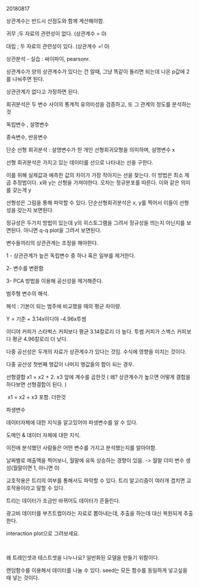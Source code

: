 20180817 

상관계수는 반드시 산점도와 함께 계산해야함. 

귀무  ;두 자료의 관련성이 없다. (상관계수 = 0)

대립 ; 두 자료의 관련성이 있다. (상관계수 =! 0)

상관분석 - 실습 : 싸이파이, pearsonr.  

상관계수가 양의 상관계수가 있다는 건 알때, 그냥 똑같이 돌리면 되는데 나온 p값에 2를 나눠주면 된다. 

상관관계가 없다고 가정하면 된다. 

회귀분석은 두 변수 사이의 통계적 유의미성을 검증하고, 또 그 관계의 정도를 분석하는 것

독립변수 , 설명변수

종속변수, 반응변수

단순 선형 회귀분석 : 설명변수가 한 개인 선형회귀모형을 의미하며, 설명변수 x



선형 회귀분석은 가지고 있는 데이터를 선으로 나타내는 선을 구한다. 

이를 위해 실제값과 예측한 값의 차이가 가장 작아지는 선을 찾는다. 이 방법은 최소 제곱 추정법이다.  x와 y는 선형을 가져야한다. 오차는 정규분포를 따른다. 이와 같은 의미를 갖는게 y 

선형성은 그림을 통해 파악할 수 있다. 단순선형회귀분석은 x, y를 찍어서 이들이 선형성을 갖는지 보면된다. 

정규성은 두가지 방법이 있는데 y의 히스토그램을 그려서 정규성을 띄는지 아닌지를 보면된다. 아니면 q-q plot을 그려서 보면된다. 

변수들끼리의 상관관계는 조정을 해야한다. 

1 - 상관관계가 높은 독립변수 중 하나 혹은 일부를 제거한다. 

2- 변수를 변환함

3- PCA 방법을 이용해 공선성을 제거해준다. 

범주형 변수의 해석. 

해석 : 기본이 되는 범주에 비교했을 때의 평균 차이량. 

Y = 기준 + 3.14x이디야 -4.96x투썸

이디야 커피가 스타벅스 커피보다 평균 3.14칼로리 더 높다. 투썸 커피가 스벅스 커피보다 평균 4.96칼로리 더 낮다. 

다중 공선성은 두개의 자료가 상관계수가 있다는 것임. 수식에 영향을 미치는 것이다. 

다중 공산성 첫번째 행값이 나머지 행값들의 합이 되는 경우.  

선형결합 x1 = x2 + 2. x3 앞에 계수를 곱한것 ( 왜? 상관계수가 높으면 어떻게 결합을 하다보면 선형결합이 된다. )

​                x1 = x2 + x3 포함. 더한것

파생변수 

데이터자체에 대한 지식을 알고있어야 파생변수를 알 수 있다. 

도메인 & 데이터 자체에 대한 지식. 

이전에 분석했던 사람들은 어떤 변수를 가지고 분석했는지를 알아야함. 

날짜별로 매출액을 찍어보니, 월말에 유독 상승하는 경향이 있음. -> 월말 더미 변수 생성(월말이면 1, 아니면 0)

교호작용은 트리의 여부를 통해서도 파악할 수 있다. 트리 알고리즘이 여러개 겹치면 교호작용이라고 말할 수 있다. 

트리는 데이터가 조금만 바뀌어도 데이터가 흔들린다. 

광고비 데이터를 부츠트랩이라는 자료로 뽑아내는데, 추출을 하는데 대신 복원되게 추출한다. 

interaction plot으로 그려보세요. 

​	

왜 트레인셋과 테스트셋을 나누나요? 일반화된 모델을 만들기 위함이다. 

랜덤함수를 이용해서 데이터를 나눌 수 있다. 	seed는 모든 함수를 동일하게 넣고싶을 때 넣는 것이다. 

